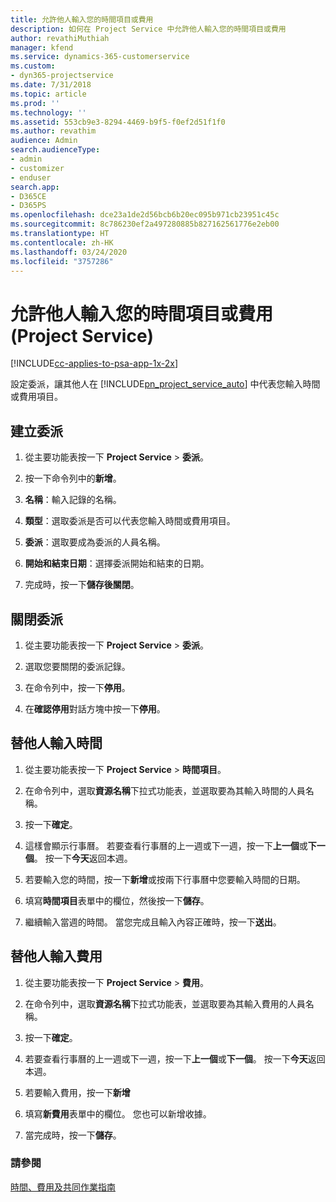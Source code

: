 ```yaml
---
title: 允許他人輸入您的時間項目或費用
description: 如何在 Project Service 中允許他人輸入您的時間項目或費用
author: revathiMuthiah
manager: kfend
ms.service: dynamics-365-customerservice
ms.custom:
- dyn365-projectservice
ms.date: 7/31/2018
ms.topic: article
ms.prod: ''
ms.technology: ''
ms.assetid: 553cb9e3-8294-4469-b9f5-f0ef2d51f1f0
ms.author: revathim
audience: Admin
search.audienceType:
- admin
- customizer
- enduser
search.app:
- D365CE
- D365PS
ms.openlocfilehash: dce23a1de2d56bcb6b20ec095b971cb23951c45c
ms.sourcegitcommit: 8c786230ef2a497280885b827162561776e2eb00
ms.translationtype: HT
ms.contentlocale: zh-HK
ms.lasthandoff: 03/24/2020
ms.locfileid: "3757286"
---
```

# <a name="allow-someone-else-to-enter-your-time-entry-or-expense-project-service"></a>允許他人輸入您的時間項目或費用 (Project Service)

[!INCLUDE[cc-applies-to-psa-app-1x-2x](../includes/cc-applies-to-psa-app-1x-2x.md)]

設定委派，讓其他人在 [!INCLUDE[pn_project_service_auto](../includes/pn-project-service-auto.md)] 中代表您輸入時間或費用項目。  
  
## <a name="create-a-delegate"></a>建立委派  
  
1.  從主要功能表按一下 **Project Service** > **委派**。  
  
2.  按一下命令列中的**新增**。  
  
3. **名稱**：輸入記錄的名稱。  
  
4. **類型**：選取委派是否可以代表您輸入時間或費用項目。  
  
5. **委派**：選取要成為委派的人員名稱。  
  
6. **開始和結束日期**：選擇委派開始和結束的日期。  
  
7.  完成時，按一下**儲存後關閉**。  
  
## <a name="turn-off-delegation"></a>關閉委派  
  
1.  從主要功能表按一下 **Project Service** > **委派**。  
  
2.  選取您要關閉的委派記錄。  
  
3.  在命令列中，按一下**停用**。  
  
4.  在**確認停用**對話方塊中按一下**停用**。  
  
## <a name="enter-time-for-someone-else"></a>替他人輸入時間  
  
1.  從主要功能表按一下 **Project Service** > **時間項目**。  
  
2.  在命令列中，選取**資源名稱**下拉式功能表，並選取要為其輸入時間的人員名稱。  
  
3.  按一下**確定**。  
  
4.  這樣會顯示行事曆。 若要查看行事曆的上一週或下一週，按一下**上一個**或**下一個**。 按一下**今天**返回本週。  
  
5.  若要輸入您的時間，按一下**新增**或按兩下行事曆中您要輸入時間的日期。  
  
6.  填寫**時間項目**表單中的欄位，然後按一下**儲存**。  
  
7.  繼續輸入當週的時間。 當您完成且輸入內容正確時，按一下**送出**。  
  
## <a name="enter-expenses-for-someone-else"></a>替他人輸入費用  
  
1.  從主要功能表按一下 **Project Service** > **費用**。  
  
2.  在命令列中，選取**資源名稱**下拉式功能表，並選取要為其輸入費用的人員名稱。  
  
3.  按一下**確定**。  
  
4.  若要查看行事曆的上一週或下一週，按一下**上一個**或**下一個**。 按一下**今天**返回本週。  
  
5.  若要輸入費用，按一下**新增**  
  
6.  填寫**新費用**表單中的欄位。 您也可以新增收據。  
  
7.  當完成時，按一下**儲存**。  
  
### <a name="see-also"></a>請參閱  
 [時間、費用及共同作業指南](../project-service/time-expense-collaboration-guide.md)
